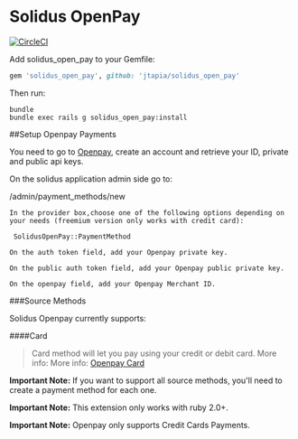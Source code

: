 # Solidus OpenPay

[![CircleCI](https://circleci.com/gh/jtapia/solidus_open_pay.svg?style=shield)](https://circleci.com/gh/jtapia/solidus_open_pay)

Add solidus_open_pay to your Gemfile:

```ruby
gem 'solidus_open_pay', github: 'jtapia/solidus_open_pay'
```

Then run:

```shell
bundle
bundle exec rails g solidus_open_pay:install
```

##Setup Openpay Payments

You need to go to [Openpay](https://www.openpay.mx/), create an account and retrieve your ID, private and public api keys.

On the solidus application admin side go to:

/admin/payment_methods/new

    In the provider box,choose one of the following options depending on your needs (freemium version only works with credit card):

     SolidusOpenPay::PaymentMethod

    On the auth token field, add your Openpay private key.

    On the public auth token field, add your Openpay public private key.
    
    On the openpay field, add your Openpay Merchant ID.
    
###Source Methods

Solidus Openpay currently supports:

####Card
>Card method will let you pay using your credit or debit card. More info: More info: [Openpay Card](https://www.openpay.mx/docs/save-card.html)

**Important Note:** If you want to support all source methods, you'll need to create a payment method for each one.

**Important Note:** This extension only works with ruby 2.0+.

**Important Note:** Openpay only supports Credit Cards Payments.
